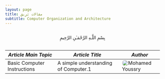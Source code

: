 ```yaml
---
layout: page
title: مقالات بَرِيق
subtitle: Computer Organization and Architecture
---
```


<br>

<center>بِسْمِ اللَّـهِ الرَّحْمَـٰنِ الرَّحِيمِ </center>

<br>

| _Article Main Topic_        | _Article Title_                        | _Author_        |
|-----------------------------|----------------------------------------|-----------------|
| Basic Computer Instructions | A simple understanding of Computer.1 | <img style="float: left; width: 20px; height: 20px; border-radius: 10px;" src="../assets/img/authors/youssry.png"> Mohamed Youssry |

